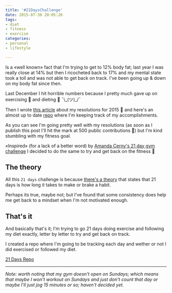 ```yaml
---
title: '#21DaysChallenge'
date: 2015-07-30 20:05:26
tags:
- diet
- fitness
- exercise
categories:
- personal
- lifestyle

---
```

Is a «well known» fact that I'm trying to get to 12% body fat; last year I was really close at 14% but then I ricocheted back to 17% and my mental state took a toll and was not able to get back on track. I've been going up & down on my body fat since then.

Last December I hit horrible numbers because I pretty much gave up on exercising 💪 and dieting 🌿 ¯\\\_(ツ)_/¯
<!--more-->
Then I wrote [this article][goals] about my resolutions for 2015 🎉 and here's an almost up to date [repo][repo] where I'm keeping track of my accomplishments.

As you can see I'm going pretty well with my resolutions (as soon as I publish this post I'll hit the mark at 500 public contributions 🎉) but I'm kind stumbling with my fitness goal.

«Inspired» (for a lack of a better word) by [Amanda Cerny's 21 day gym challenge][challenge] I decided to do the same to try and get back on the fitness 🚃

## The theory
All this `21 days` challenge is because [there's a theory][theory] that states that 21 days is how long it takes to make or brake a habit.

Perhaps its true, maybe not; but I've found that some consistency does help me get back to a mindset when I'm not motivated enough.

## That's it
And basically that's it; I'm trying to go 21 days doing exercise and following my diet exactly, letter by letter to try and get back on track.

I created a repo where I'm going to be tracking each day and wether or not I did exercised or followed my diet.

[21 Days Repo][21DaysRepo]

---

_Note: worth noting that my gym doesn't open on Sundays; which means that maybe I won't workout on Sundays and just don't count that day or maybe I'll just jog 15 minutes or so; haven't decided yet._

[goals]:http://estebantorr.es/blog/2014/12/31/new-year-resolutions/
[repo]:https://github.com/esttorhe/2015-Resolutions
[challenge]:https://www.facebook.com/MissAmandaCerny/photos/a.131955946897595.28409.100344450058745/868664193226763/
[theory]:http://www.quora.com/Does-it-really-take-21-days-to-break-a-habit
[21DaysRepo]:https://github.com/esttorhe/21DaysChallenge
